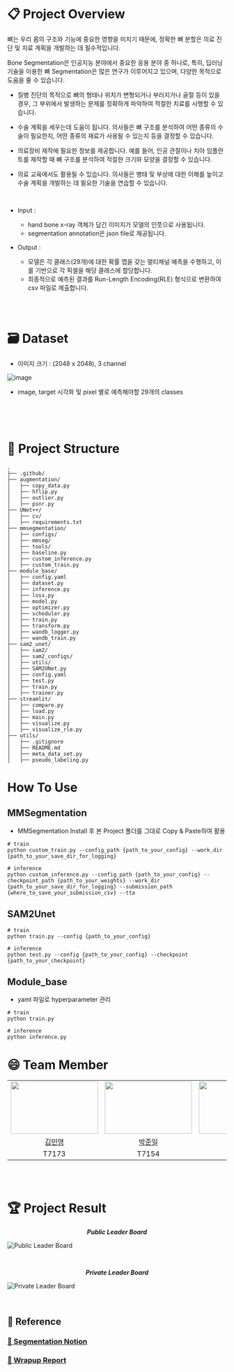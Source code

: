 # 📋 Project Overview


뼈는 우리 몸의 구조와 기능에 중요한 영향을 미치기 때문에, 정확한 뼈 분할은 의료 진단 및 치료 계획을 개발하는 데 필수적입니다.

Bone Segmentation은 인공지능 분야에서 중요한 응용 분야 중 하나로, 특히, 딥러닝 기술을 이용한 뼈 Segmentation은 많은 연구가 이루어지고 있으며, 다양한 목적으로 도움을 줄 수 있습니다.

- 질병 진단의 목적으로 뼈의 형태나 위치가 변형되거나 부러지거나 골절 등이 있을 경우, 그 부위에서 발생하는 문제를 정확하게 파악하여 적절한 치료를 시행할 수 있습니다.

- 수술 계획을 세우는데 도움이 됩니다. 의사들은 뼈 구조를 분석하여 어떤 종류의 수술이 필요한지, 어떤 종류의 재료가 사용될 수 있는지 등을 결정할 수 있습니다.

- 의료장비 제작에 필요한 정보를 제공합니다. 예를 들어, 인공 관절이나 치아 임플란트를 제작할 때 뼈 구조를 분석하여 적절한 크기와 모양을 결정할 수 있습니다.

- 의료 교육에서도 활용될 수 있습니다. 의사들은 병태 및 부상에 대한 이해를 높이고 수술 계획을 개발하는 데 필요한 기술을 연습할 수 있습니다.
<br/>


- Input : 
    - hand bone x-ray 객체가 담긴 이미지가 모델의 인풋으로 사용됩니다.
    - segmentation annotation은 json file로 제공됩니다.

- Output :

    - 모델은 각 클래스(29개)에 대한 확률 맵을 갖는 멀티채널 예측을 수행하고, 이를 기반으로 각 픽셀을 해당 클래스에 할당합니다.
    - 최종적으로 예측된 결과를 Run-Length Encoding(RLE) 형식으로 변환하여 csv 파일로 제출합니다.

<br/>
<br/>

# 🗃️ Dataset

- 이미지 크기 : (2048 x 2048), 3 channel

![image](https://github.com/user-attachments/assets/7a596f2c-e7e2-415f-872a-d812a7b47825)

-  image, target 시각화 및 pixel 별로 예측해야할 29개의 classes

<br/>
<br/>
<br/>

# 📁 Project Structure
```plaintext
.
├── .github/
├── augmentation/
│   ├── copy_data.py
│   ├── hflip.py
│   ├── outlier.py
│   ├── psnr.py
├── UNet++/
│   ├── cv/
│   ├── requirements.txt
├── mmsegmentation/
│   ├── configs/
│   ├── mmseg/
│   ├── tools/
│   ├── baseline.py
│   ├── custom_inference.py
│   ├── custom_train.py
├── module_base/
│   ├── config.yaml
│   ├── dataset.py
│   ├── inference.py
│   ├── loss.py
│   ├── model.py
│   ├── optimizer.py
│   ├── scheduler.py
│   ├── train.py
│   ├── transform.py
│   ├── wandb_logger.py
│   ├── wandb_train.py
├── sam2_unet/
│   ├── sam2/
│   ├── sam2_configs/
│   ├── utils/
│   ├── SAM2UNet.py
│   ├── config.yaml
│   ├── test.py
│   ├── train.py
│   ├── trainer.py
├── streamlit/
│   ├── compare.py
│   ├── load.py
│   ├── main.py
│   ├── visualize.py
│   ├── visualize_rle.py
├── utils/
│   ├── .gitignore
│   ├── README.md
│   ├── meta_data_set.py
│   ├── pseudo_labeling.py
```

# How To Use

## MMSegmentation
- MMSegmentation Install 후 본 Project 폴더를 그대로 Copy & Paste하여 활용
```plaintext
# train
python custom_train.py --config_path {path_to_your_config} --work_dir {path_to_your_save_dir_for_logging}

# inference
python custom_inference.py --config_path {path_to_your_config} --checkpoint_path {path_to_your_weights} --work_dir {path_to_your_save_dir_for_logging} --submission_path {where_to_save_your_submission_csv} --tta
```

## SAM2Unet
```plaintext
# train
python train.py --config {path_to_your_config}

# inference
python test.py --config {path_to_your_config} --checkpoint {path_to_your_checkpoint}
```

## Module_base
- yaml 파일로 hyperparameter 관리
```plaintext
# train
python train.py

# inference
python inference.py
```

# 😄 Team Member

<table align="center">
    <tr align="center">
        <td><img src="https://github.com/user-attachments/assets/337d06ce-6a68-4ff9-9638-b54b2d17e9e9" width="200" height="120"></td>
        <td><img src="https://github.com/user-attachments/assets/f962dbc4-1ac0-49c1-bc1a-b999e01fa67f" width="200" height="120"></td>
        <td><img src="https://github.com/user-attachments/assets/dcd46b40-5117-437c-a8a0-8217cffcb487" width="200" height="120"></td>
        <td><img src="https://github.com/user-attachments/assets/9b936eca-2463-48d2-b01b-3196761e738e" width="200" height="120"></td>
        <td><img src="https://github.com/user-attachments/assets/4a8f05bf-9635-47f7-b90e-39bb7c6f6824" width="200" height="120"></td>
        <td><img src="https://github.com/user-attachments/assets/78c78353-ba3b-494d-ba94-429c4f838cd1" width="200" height="120"></td>
    </tr>
    <tr align="center">
        <td><a href="https://github.com/minrongtic" target="_blank">김민영</a></td>
        <td><a href="https://github.com/june21a" target="_blank">박준일</a></td>
        <td><a href="https://github.com/sejongmin" target="_blank">오종민</a></td>
        <td><a href="https://github.com/Soy17" target="_blank">이소영</a></td>
        <td><a href="https://github.com/wonjeongjeong" target="_blank">정원정</a></td>
        <td><a href="https://github.com/Yoon0717" target="_blank">한승윤</a></td>
    </tr>
    <tr align="center">
        <td>T7173</td>
        <td>T7154</td>
        <td>T7207</td>
        <td>T7222</td>
        <td>T7272</td>
        <td>T7261</td>
    </tr>
</table>

<br/>
<br/>

# 🏆 Project Result

**_<p align=center>Public Leader Board</p>_**
<img src="https://github.com/user-attachments/assets/94bd97fc-518d-4c69-b45e-69466d8e3bb1" alt="Public Leader Board" >


<br>

**_<p align=center>Private Leader Board</p>_**
<img src="https://github.com/user-attachments/assets/85c200c3-30db-48d1-a2a7-3f5d15eed143" alt="Private Leader Board" >

<br>

## 🔗 Reference

### [📎 Segmentation Notion](https://typhoon-jackal-68b.notion.site/Hand-Bone-Image-Segmentation-13bcb8c4237680f0baeef241f0f6856b?pvs=4)
### [📎 Wrapup Report](https://drive.google.com/file/d/16JiuSqBly_KZjU3llmOk3-TqeC8OdEIU/view?usp=sharing)

<br>

